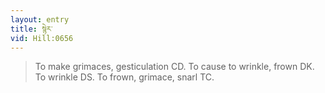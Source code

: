 ```yaml
---
layout: entry
title: སྙེར་
vid: Hill:0656
---
```

> To make grimaces, gesticulation CD\. To cause to wrinkle, frown DK\. To wrinkle DS\. To frown, grimace, snarl TC\.


